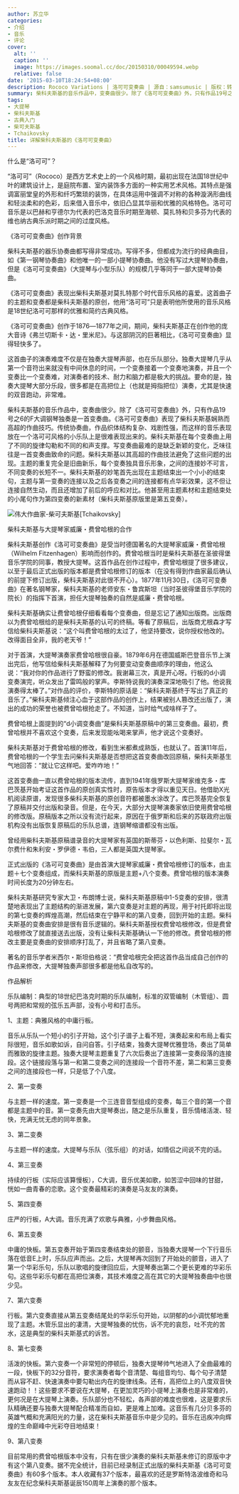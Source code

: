 ```yaml
---
author: 苏立华
categories:
- 介绍
- 音乐
- 评论
cover:
  alt: ''
  caption: ''
  image: https://images.soomal.cc/doc/20150310/00049594.webp
  relative: false
date: '2015-03-10T18:24:54+08:00'
description: Rococo Variations | 洛可可变奏曲 | 源自：samsumusic | 版权：转载 |  平均/总评分：09.70/97
summary: 柴科夫斯基的音乐作品中，变奏曲很少。除了《洛可可变奏曲》外，只有作品19号之6的F大调钢琴独奏是一首变奏曲。《洛可可变奏曲》表现了柴科夫斯基娴熟而高超的作曲技巧。传统协奏曲，作品织体结构复杂、戏剧性强，而这样的音乐表现放在一个洛可可风格的小乐队上是很难表现出来的……
tags:
- 大提琴
- 柴科夫斯基
- 古典入门
- 柴可夫斯基
- Tchaikovsky
title: 详解柴科夫斯基的《洛可可变奏曲》
---
```


什么是“洛可可”？

“洛可可”（Rococo）是西方艺术史上的一个风格时期，最初出现在法国18世纪中叶的建筑设计上，是庭院布置、室内装饰多方面的一种实用艺术风格。其特点是强调富丽堂皇的外形和纤巧繁琐的装饰，在具体运用中强调不对称的各种漩涡形曲线和轻淡柔和的色彩，后来借入音乐中，依旧凸显其华丽和优雅的风格特色。洛可可音乐是以巴赫和亨德尔为代表的巴洛克音乐时期至海顿、莫扎特和贝多芬为代表的维也纳古典乐派时期之间的过度风格。

《洛可可变奏曲》创作背景

柴科夫斯基的器乐协奏曲都写得非常成功。写得不多，但都成为流行的经典曲目，如《第一钢琴协奏曲》和他唯一的一部小提琴协奏曲。他没有写过大提琴协奏曲，但是《洛可可变奏曲》（大提琴与小型乐队）的规模几乎等同于一部大提琴协奏曲。

《洛可可变奏曲》表现出柴科夫斯基对莫扎特那个时代音乐风格的喜爱。这首曲子的主题和变奏都是柴科夫斯基的原创，他用“洛可可”只是表明他所使用的音乐风格是18世纪洛可可那样的优雅和简约古典风格。

《洛可可变奏曲》创作于1876―1877年之间，期间，柴科夫斯基正在创作他的庞大音诗《弗兰切斯卡・达・里米尼》。与这部阴沉的巨著相比，《洛可可变奏曲》显得轻快多了。

这首曲子的演奏难度不仅是在独奏大提琴声部，也在乐队部分。独奏大提琴几乎从第一个音符出来就没有中间休息的时间，一个变奏接着一个变奏地演奏，并且一个变奏比一个变奏难，对演奏者的技术、耐力和脑力都是极大的挑战。要命的是，独奏大提琴大部分乐段，很多都是在高把位上（也就是拇指把位）演奏，尤其是快速的双音跑动，非常难。

柴科夫斯基的音乐作品中，变奏曲很少。除了《洛可可变奏曲》外，只有作品19号之6的F大调钢琴独奏是一首变奏曲。《洛可可变奏曲》表现了柴科夫斯基娴熟而高超的作曲技巧。传统协奏曲，作品织体结构复杂、戏剧性强，而这样的音乐表现放在一个洛可可风格的小乐队上是很难表现出来的。柴科夫斯基在每个变奏曲上用了不同的旋律勾勒和不同的和声支撑。写变奏曲最难的是缺乏新颖的变化，乏味往往是一首变奏曲致命的问题。柴科夫斯基以其高超的作曲技法避免了这些问题的出现。主题的重复完全是旧曲新乐，每个变奏独具音乐形象，之间的连接妙不可言，不同变奏的长短不一。柴科夫斯基的妙笔首先出现在主题结束出一个小小的结束句，主题与第一变奏的连接以及之后各变奏之间的连接都有点华彩效果，这不但让连接自然生动，而且还增加了前后的呼应和对比。他甚至用主题素材和主题结束处的小尾句作为第四变奏的新素材（柴科夫斯基原版里是第五变奏）。

![伟大作曲家-柴可夫斯基[Tchaikovsky]](https://images.soomal.cc/doc/20130711/00033346.webp)





柴科夫斯基与大提琴家威廉・费曾哈根的合作

柴科夫斯基创作《洛可可变奏曲》是受当时德国著名的大提琴家威廉・费曾哈根（Wilhelm Fitzenhagen）影响而创作的。费曾哈根当时是柴科夫斯基在圣彼得堡音乐学院的同事，教授大提琴。这首作品在创作过程中，费曾哈根提了很多建议，以至于最后正式出版的版本都是费曾哈根修订的版本（在没有得到作曲家最后确认的前提下修订出版，柴科夫斯基对此很不开心）。1877年11月30日，《洛可可变奏曲》在著名钢琴家，柴科夫斯基的老师安东・鲁宾斯坦（当时圣彼得堡音乐学院的院长）的指挥下首演，担任大提琴独奏的自然是威廉・费曾哈根。

柴科夫斯基确实让费曾哈根仔细看看每个变奏曲，但是忘记了通知出版商。出版商以为费曾哈根给的是柴科夫斯基的认可的终稿。等看了原稿后，出版商尤根森才写信给柴科夫斯基说：“这个叫费曾哈根的太过了，他坚持要改，说你授权他改的。改得面目全非，我的老天爷！”

对于首演，大提琴演奏家费曾哈根很自豪。1879年6月在德国威斯巴登音乐节上演出完后，他写信给柴科夫斯基解释了为何要变动变奏曲顺序的理由，他这么说：“我对你的作品进行了野蛮的修改。我谢幕三次，真是开心呀。行板的d小调变奏演完，听众发出了雷鸣般的掌声。李斯特说我的演奏深深地吸引了他。他说我演奏得太棒了。”对作品的评价，李斯特的原话是：“柴科夫斯基终于写出了真正的音乐了。”柴科夫斯基倾注心血于这部作品的创作上，结果被别人篡改还出版了，演出的成功的荣誉也被费曾哈根抢走了。不知道，当时给气成啥样子了。

费曾哈根上面提到的“d小调变奏曲”是柴科夫斯基原稿中的第三变奏曲。最初，费曾哈根并不喜欢这个变奏，后来发现能吆喝来掌声，他才说这个变奏好。

柴科夫斯基对于费曾哈根的修改，看到生米都煮成熟饭，也就认了。首演11年后，费曾哈根的一个学生去问柴科夫斯基是否想把这首变奏曲改回原稿，柴科夫斯基生气地回答：“就让它这样吧。爱咋咋地！”

这首变奏曲一直以费曾哈根的版本流传，直到1941年俄罗斯大提琴家维克多・库巴茨基开始考证这首作品的原创真实性时，原告版本才得以重见天日。他借助X光机阅读原谱，发现很多柴科夫斯基的原创音符都被墨水涂改了。库巴茨基完全恢复了原稿并交付出版和录音。但是，在今天，大部分大提琴演奏家依旧使用费曾哈根的修改版。原稿版本之所以没有流行起来，原因在于俄罗斯和后来的苏联政府出版机构没有出版恢复原稿后的乐队总谱，连钢琴缩谱都没有出版。

曾经用柴科夫斯基原稿谱录音的大提琴家有英国的斯蒂芬・以色利斯、拉斐尔・瓦尔费什和朱利安・罗伊德・韦伯，三人都是英国大提琴家。

正式出版的《洛可可变奏曲》是由首演大提琴家威廉・费曾哈根修订的版本，由主题＋七个变奏组成，而柴科夫斯基的原版是主题+八个变奏。费曾哈根的版本演奏时间长度为20分钟左右。

柴科夫斯基研究专家大卫・布朗博士说，柴科夫斯基原稿中1-5变奏的安排，很清楚地表现出了主题结构的渐进发展，第六变奏是对主题的再现，用于衬托即将出现的第七变奏的辉煌高潮，然后结束在宁静平和的第八变奏，回到开始的主题。柴科夫斯基的变奏曲安排是很有音乐逻辑的。柴科夫斯基授权费曾哈根修改，但是费曾哈根修改了就直接送去出版，没有让柴科夫斯基确认一下他的修改。费曾哈根的修改主要是变奏曲的安排顺序打乱了，并且省略了第八变奏。

著名的音乐学者米西尔・斯坦伯格说：“费曾哈根完全把这首作品当成自己创作的作品来修改，大提琴独奏声部很多都是他私自改写的。

作品解析

乐队编制：典型的18世纪巴洛克时期的乐队编制，标准的双管编制（木管组）、圆号两把和常规的弦乐五声部，没有小号和打击乐。

1、主题：典雅风格的中庸行板。

音乐从乐队一个短小的引子开始，这个引子谱子上看不短，演奏起来和布局上看实际很短，音乐如歌如诉，自问自答。引子结束，独奏大提琴优雅登场，奏出了简单而雅致的旋律主题。独奏大提琴主题重复了六次后奏出了连接第一变奏段落的连接段。这个链接段落与第一和第二变奏之间的连接段一个音符不差，第二和第三变奏之间的连接段也一样，只是低了个八度。

2、第一变奏

与主题一样的速度。第一变奏是一个三连音音型组成的变奏，每三个音的第一个音都是主题中的音。第一变奏先由大提琴奏出，随之是乐队重复，音乐情绪活泼、轻快，充满无忧无虑的同年景象。

3、第二变奏

与主题一样的速度。大提琴与乐队（弦乐组）的对话，如情侣之间说不完的话。

4、第三变奏

持续的行板（实际应该算慢板），C大调，音乐优美如歌，如苦涩中回味的甘甜，恍如一曲青春的恋歌。这个变奏最精彩的演奏是马友友的演奏。

5、第四变奏

庄严的行板，A大调。音乐充满了欢歌与典雅，小步舞曲风格。

6、第五变奏

中庸的快板。第五变奏开始于第四变奏结束处的颤音，当独奏大提琴一个下行音乐落在低音E上时，乐队应声而出。之后，大提琴再次回到了开始处的颤音，进入了第一个华彩乐句，乐队以歌唱的旋律回应后，大提琴奏出第二个更长更难的华彩乐句。这些华彩乐句都在高把位演奏，其技术难度之高在其它的大提琴独奏曲中也很少见。

7、第六变奏

行板。第六变奏直接从第五变奏结尾处的华彩乐句开始，以阴郁的d小调忧郁地重现了主题。木管乐显出的凄清，大提琴独奏的忧伤，诉不完的哀怨，吐不完的苦水，这是典型的柴科夫斯基式的诉苦。

8、第七变奏

活泼的快板。第六变奏一个非常短的停顿后，独奏大提琴帅气地进入了全曲最难的一段，快板下的32分音符，要求演奏者每个音清楚、每组音均匀、每个句子清楚而从容不赶、快速演奏中要勾勒出内在的旋律线条。还有，高把位上的八度双音快速跑动！！这些要求不要说在大提琴，在更加灵巧的小提琴上演奏也是非常难的，更何况是在大提琴上演奏。乐队部分也不轻松，各声部的难度也很难，这是要求乐队精确还要与独奏大提琴配合精准而自如，更是难上加难。这音乐有几分贝多芬的英雄气概和充满阳光的力量，这在柴科夫斯基音乐中是少见的。音乐在迅疾冲向辉煌的生命巅峰中光彩夺目地结束！

9、第八变奏

目前常用的费曾哈根版本中没有，只有在很少演奏的柴科夫斯基未修订的原版中才有这个第八变奏。据不完全统计，目前已经录制正式出版的柴科夫斯基《洛可可变奏曲》有60多个版本。本人收藏有37个版本，最喜欢的还是罗斯特洛波维奇和马友友在纪念柴科夫斯基诞辰150周年上演奏的那个版本。